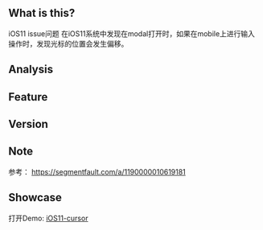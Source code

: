 ## What is this?
iOS11 issue问题
在iOS11系统中发现在modal打开时，如果在mobile上进行输入操作时，发现光标的位置会发生偏移。

## Analysis

## Feature

## Version

## Note
参考：
https://segmentfault.com/a/1190000010619181


## Showcase

打开Demo: [iOS11-cursor](https://sialvsic.github.io/javascript-demo/iOS11-cursor/index.html)
